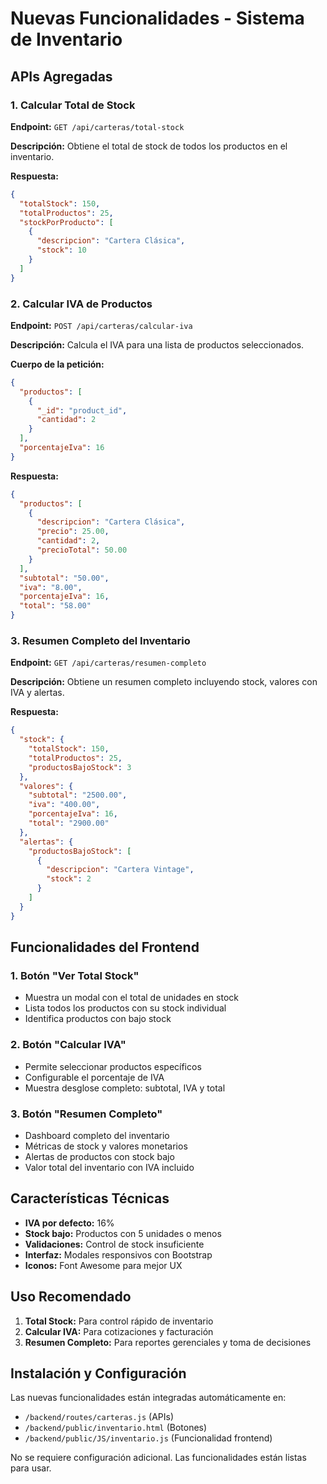 # Nuevas Funcionalidades - Sistema de Inventario

## APIs Agregadas

### 1. Calcular Total de Stock
**Endpoint:** `GET /api/carteras/total-stock`

**Descripción:** Obtiene el total de stock de todos los productos en el inventario.

**Respuesta:**
```json
{
  "totalStock": 150,
  "totalProductos": 25,
  "stockPorProducto": [
    {
      "descripcion": "Cartera Clásica",
      "stock": 10
    }
  ]
}
```

### 2. Calcular IVA de Productos
**Endpoint:** `POST /api/carteras/calcular-iva`

**Descripción:** Calcula el IVA para una lista de productos seleccionados.

**Cuerpo de la petición:**
```json
{
  "productos": [
    {
      "_id": "product_id",
      "cantidad": 2
    }
  ],
  "porcentajeIva": 16
}
```

**Respuesta:**
```json
{
  "productos": [
    {
      "descripcion": "Cartera Clásica",
      "precio": 25.00,
      "cantidad": 2,
      "precioTotal": 50.00
    }
  ],
  "subtotal": "50.00",
  "iva": "8.00",
  "porcentajeIva": 16,
  "total": "58.00"
}
```

### 3. Resumen Completo del Inventario
**Endpoint:** `GET /api/carteras/resumen-completo`

**Descripción:** Obtiene un resumen completo incluyendo stock, valores con IVA y alertas.

**Respuesta:**
```json
{
  "stock": {
    "totalStock": 150,
    "totalProductos": 25,
    "productosBajoStock": 3
  },
  "valores": {
    "subtotal": "2500.00",
    "iva": "400.00",
    "porcentajeIva": 16,
    "total": "2900.00"
  },
  "alertas": {
    "productosBajoStock": [
      {
        "descripcion": "Cartera Vintage",
        "stock": 2
      }
    ]
  }
}
```

## Funcionalidades del Frontend

### 1. Botón "Ver Total Stock"
- Muestra un modal con el total de unidades en stock
- Lista todos los productos con su stock individual
- Identifica productos con bajo stock

### 2. Botón "Calcular IVA"
- Permite seleccionar productos específicos
- Configurable el porcentaje de IVA
- Muestra desglose completo: subtotal, IVA y total

### 3. Botón "Resumen Completo"
- Dashboard completo del inventario
- Métricas de stock y valores monetarios
- Alertas de productos con stock bajo
- Valor total del inventario con IVA incluido

## Características Técnicas

- **IVA por defecto:** 16%
- **Stock bajo:** Productos con 5 unidades o menos
- **Validaciones:** Control de stock insuficiente
- **Interfaz:** Modales responsivos con Bootstrap
- **Iconos:** Font Awesome para mejor UX

## Uso Recomendado

1. **Total Stock:** Para control rápido de inventario
2. **Calcular IVA:** Para cotizaciones y facturación
3. **Resumen Completo:** Para reportes gerenciales y toma de decisiones

## Instalación y Configuración

Las nuevas funcionalidades están integradas automáticamente en:
- `/backend/routes/carteras.js` (APIs)
- `/backend/public/inventario.html` (Botones)
- `/backend/public/JS/inventario.js` (Funcionalidad frontend)

No se requiere configuración adicional. Las funcionalidades están listas para usar.
